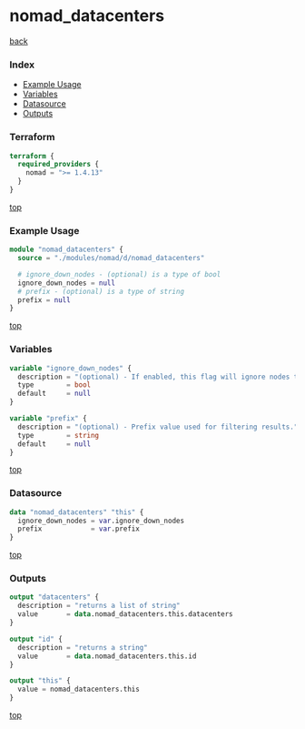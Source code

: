 # nomad_datacenters

[back](../nomad.md)

### Index

- [Example Usage](#example-usage)
- [Variables](#variables)
- [Datasource](#datasource)
- [Outputs](#outputs)

### Terraform

```terraform
terraform {
  required_providers {
    nomad = ">= 1.4.13"
  }
}
```

[top](#index)

### Example Usage

```terraform
module "nomad_datacenters" {
  source = "./modules/nomad/d/nomad_datacenters"

  # ignore_down_nodes - (optional) is a type of bool
  ignore_down_nodes = null
  # prefix - (optional) is a type of string
  prefix = null
}
```

[top](#index)

### Variables

```terraform
variable "ignore_down_nodes" {
  description = "(optional) - If enabled, this flag will ignore nodes that are down when listing datacenters."
  type        = bool
  default     = null
}

variable "prefix" {
  description = "(optional) - Prefix value used for filtering results."
  type        = string
  default     = null
}
```

[top](#index)

### Datasource

```terraform
data "nomad_datacenters" "this" {
  ignore_down_nodes = var.ignore_down_nodes
  prefix            = var.prefix
}
```

[top](#index)

### Outputs

```terraform
output "datacenters" {
  description = "returns a list of string"
  value       = data.nomad_datacenters.this.datacenters
}

output "id" {
  description = "returns a string"
  value       = data.nomad_datacenters.this.id
}

output "this" {
  value = nomad_datacenters.this
}
```

[top](#index)